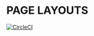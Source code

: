 # PAGE LAYOUTS

[![CircleCI](https://circleci.com/gh/liuwill/page-layouts.svg?style=svg)](https://circleci.com/gh/liuwill/page-layouts)
